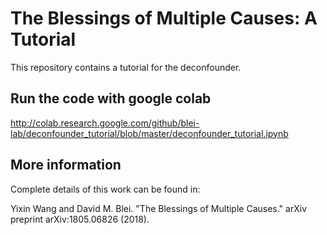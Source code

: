 # The Blessings of Multiple Causes: A Tutorial

This repository contains a tutorial for the deconfounder.

## Run the code with google colab

<http://colab.research.google.com/github/blei-lab/deconfounder_tutorial/blob/master/deconfounder_tutorial.ipynb>


## More information

Complete details of this work can be found in:

Yixin Wang and David M. Blei. "The Blessings of Multiple Causes." arXiv preprint arXiv:1805.06826 (2018).
